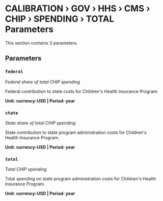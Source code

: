 # CALIBRATION › GOV › HHS › CMS › CHIP › SPENDING › TOTAL Parameters

This section contains 3 parameters.

## Parameters

### `federal`
*Federal share of total CHIP spending*

Federal contribution to state costs for Children's Health Insurance Program.

**Unit: currency-USD | Period: year**


### `state`
*State share of total CHIP spending*

State contribution to state program administration costs for Children's Health Insurance Program.

**Unit: currency-USD | Period: year**


### `total`
*Total CHIP spending*

Total spending on state program administration costs for Children's Health Insurance Program.

**Unit: currency-USD | Period: year**

